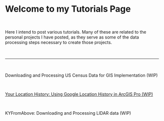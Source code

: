 <html lang="en-US">

<head>
    <meta charset='utf-8'>
    <meta http-equiv= "X-UA-Compatible" content="IE=edge">
    <meta name="viewport" content="width=device-width,maximum-scale=2">

</head>

<body>

<h1> Welcome to my Tutorials Page </h1> <br>

<p> Here I intend to post various tutorials. Many of these are related to the personal projects I have posted, as they serve as some of the data processing steps necessary to create those projects.  </p> <br>

<hr> <br>

<p> Downloading and Processing US Census Data for GIS Implementation (WIP) </p> <br>

<p> <a href="./tutorials/GoogleLocation"> Your Location History: Using Google Location History in ArcGIS Pro (WIP) </a> </p> <br>

<p> KYFromAbove: Downloading and Processing LIDAR data (WIP) </p> <br>

</body>

</html>
